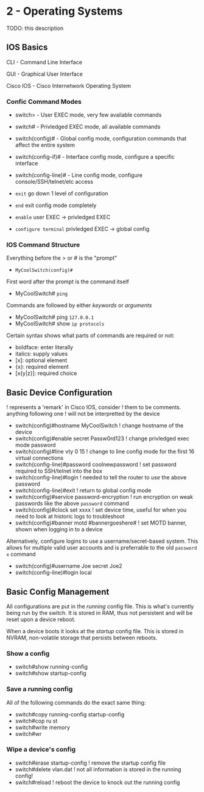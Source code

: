 # 2 - Operating Systems 

TODO: this description

## IOS Basics

CLI - Command Line Interface

GUI - Graphical User Interface

Cisco IOS - Cisco Internetwork Operating System

### Confic Command Modes

- switch>			- User EXEC mode, very few available commands
- switch#			- Privledged EXEC mode, all available commands
- switch(config)#	- Global config mode, configuration commands that affect the entire system
- switch(config-if)# - Interface config mode, configure a specific interface
- switch(config-line)#		- Line config mode, configure console/SSH/telnet/etc access

- `exit` go down 1 level of configuration
- `end` exit config mode completely
- `enable` user EXEC -> privledged EXEC
- `configure terminal` privledged EXEC -> global config

### IOS Command Structure

Everything before the > or # is the "prompt"
- `MyCoolSwitch(config)#`

First word after the prompt is the command itself
- MyCoolSwitch# `ping`

Commands are followed by either _keywords_ or _arguments_
- MyCoolSwitch# ping `127.0.0.1`
- MyCoolSwitch# show `ip protocols`

Certain syntax shows what parts of commands are required or not:
- boldface:		enter literally
- italics:		supply values
- [x]:			optional element
- {x}:			required element
- [x{y|z}]:		required choice


## Basic Device Configuration

! represents a 'remark' in Cisco IOS, consider
! them to be comments. anything following one
! will not be interpretted by the device

- switch(config)#hostname MyCoolSwitch ! change hostname of the device
- switch(config)#enable secret Passw0rd123 ! change privledged exec mode password
- switch(config)#line vty 0 15 ! change to line config mode for the first 16 virtual connections
- switch(config-line)#password coolnewpassword ! set password required to SSH/telnet into the box
- switch(config-line)#login ! needed to tell the router to _use_ the above password
- switch(config-line)#exit ! return to global config mode
- switch(config)#service password-encryption ! run encryption on weak passwords like the above `password` command
- switch(config)#clock set xxxx ! set device time, useful for when you need to look at historic logs to troubleshoot
- switch(config)#banner motd #bannergoeshere# ! set MOTD banner, shown when logging in to a device

Alternatively, configure logins to use a username/secret-based system. This allows for multiple valid user accounts and is preferrable to the old `password x` command

- switch(config)#username Joe secret Joe2
- switch(config-line)#login local


## Basic Config Management

All configurations are put in the _running_ config file. This is what's currently being run by the switch. It is stored in RAM, thus not persistent and will be reset upon a device reboot.

When a device boots it looks at the _startup_ config file. This is stored in NVRAM, non-volatile storage that persists between reboots.

### Show a config

- switch#show running-config
- switch#show startup-config

### Save a running config

All of the following commands do the exact same thing:

- switch#copy running-config startup-config
- switch#cop ru st
- switch#write memory
- switch#wr

### Wipe a device's config

- switch#erase startup-config ! remove the startup config file
- switch#delete vlan.dat ! not all information is stored in the running config!
- switch#reload ! reboot the device to knock out the running config

